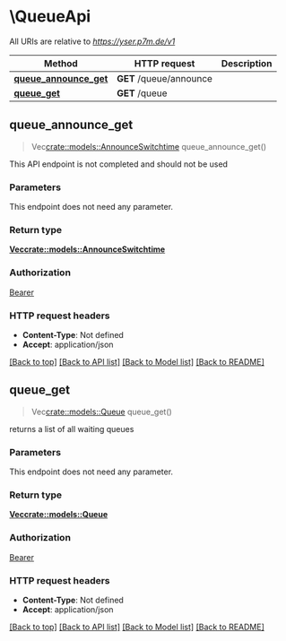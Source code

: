 # \QueueApi

All URIs are relative to *https://yser.p7m.de/v1*

Method | HTTP request | Description
------------- | ------------- | -------------
[**queue_announce_get**](QueueApi.md#queue_announce_get) | **GET** /queue/announce | 
[**queue_get**](QueueApi.md#queue_get) | **GET** /queue | 



## queue_announce_get

> Vec<crate::models::AnnounceSwitchtime> queue_announce_get()


This API endpoint is not completed and should not be used

### Parameters

This endpoint does not need any parameter.

### Return type

[**Vec<crate::models::AnnounceSwitchtime>**](AnnounceSwitchtime.md)

### Authorization

[Bearer](../README.md#Bearer)

### HTTP request headers

- **Content-Type**: Not defined
- **Accept**: application/json

[[Back to top]](#) [[Back to API list]](../README.md#documentation-for-api-endpoints) [[Back to Model list]](../README.md#documentation-for-models) [[Back to README]](../README.md)


## queue_get

> Vec<crate::models::Queue> queue_get()


returns a list of all waiting queues

### Parameters

This endpoint does not need any parameter.

### Return type

[**Vec<crate::models::Queue>**](Queue.md)

### Authorization

[Bearer](../README.md#Bearer)

### HTTP request headers

- **Content-Type**: Not defined
- **Accept**: application/json

[[Back to top]](#) [[Back to API list]](../README.md#documentation-for-api-endpoints) [[Back to Model list]](../README.md#documentation-for-models) [[Back to README]](../README.md)

